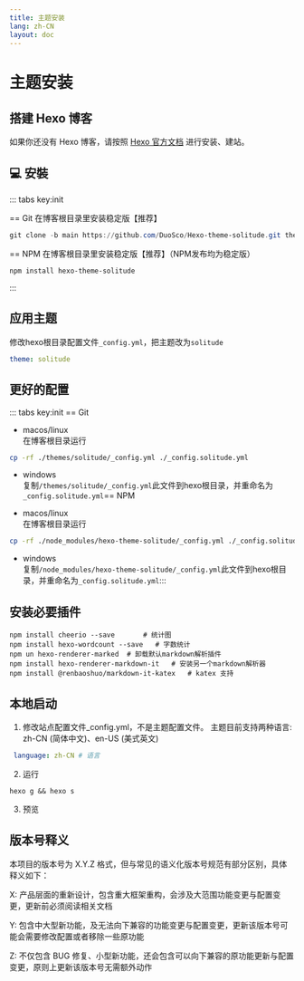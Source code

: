 ```yaml
---
title: 主题安装
lang: zh-CN
layout: doc
---
```


# 主题安装

## 搭建 Hexo 博客

如果你还没有 Hexo 博客，请按照 [Hexo 官方文档](https://hexo.io/zh-cn/docs/) 进行安装、建站。


## 💻 安裝

::: tabs key:init

== Git
在博客根目录里安装稳定版【推荐】

```powershell
git clone -b main https://github.com/DuoSco/Hexo-theme-solitude.git themes/solitude
```
== NPM
在博客根目录里安装稳定版【推荐】（NPM发布均为稳定版）
```
npm install hexo-theme-solitude
```
:::

## 应用主题

修改hexo根目录配置文件`_config.yml`，把主题改为`solitude`​
```yaml
theme: solitude
```

## 更好的配置

::: tabs key:init
== Git
* macos/linux  
  在博客根目录运行

```bash
cp -rf ./themes/solitude/_config.yml ./_config.solitude.yml
```

* windows  
  复制`/themes/solitude/_config.yml`​此文件到hexo根目录，并重命名为`_config.solitude.yml`​
== NPM

* macos/linux  
  在博客根目录运行

```bash
cp -rf ./node_modules/hexo-theme-solitude/_config.yml ./_config.solitude.yml
```

* windows  
  复制`/node_modules/hexo-theme-solitude/_config.yml`​此文件到hexo根目录，并重命名为`_config.solitude.yml`​
:::


## 安装必要插件

```shell
npm install cheerio --save       # 统计图
npm install hexo-wordcount --save	# 字数统计
npm un hexo-renderer-marked  # 卸载默认markdown解析插件
npm install hexo-renderer-markdown-it	# 安装另一个markdown解析器
npm install @renbaoshuo/markdown-it-katex	# katex 支持
```

## 本地启动

1. 修改站点配置文件_config.yml，不是主题配置文件。
  主题目前支持两种语言: zh-CN (简体中文)、en-US (美式英文)
  ```yaml
   language: zh-CN # 语言
  ```
2. 运行
  ```shell
  hexo g && hexo s
  ```
3. 预览
  ![]()

## 版本号释义

本项目的版本号为 X.Y.Z 格式，但与常见的语义化版本号规范有部分区别，具体释义如下：

X: 产品层面的重新设计，包含重大框架重构，会涉及大范围功能变更与配置变更，更新前必须阅读相关文档

Y: 包含中大型新功能，及无法向下兼容的功能变更与配置变更，更新该版本号可能会需要修改配置或者移除一些原功能

Z: 不仅包含 BUG 修复、小型新功能，还会包含可以向下兼容的原功能更新与配置变更，原则上更新该版本号无需额外动作
